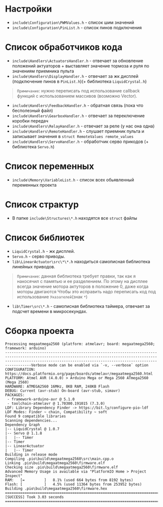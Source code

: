# Настройки
* `include\Configuration\PWMValues.h` - список шим значений
* `include\Configuration\PinList.h` - список пинов подключения

# Список обработчиков кода
* `include\Handlers\ActuatorsHandler.h` - отвечает за обновление положений актуаторов + выставляет значение тормоза и руля по значениям приемника пульта
* `include\Handlers\DisplayHandler.h` - отвечает за жк дисплей (подключение пинов в `PinList.h`)(+ библиотека `LiquidCrystal.h`)
> `Примичание`: нужно переписать под использование callback функций с использованием массивов (возможно Vector).
* `include\Handlers\FeedbackHandler.h` - обратная связь (пока что бесполезный файл)
* `include\Handlers\GearboxHandler.h` - отвечает за переключение коробки передач
* `include\Handlers\RelayHandler.h` - отвечает за реле (у нас она одна)
* `include\Handlers\RemoteHandler.h` - слушает приемник пульта и записывает значения в `struct RemoteValues remote_values`
* `include\Handlers\ServoHandler.h` - обработчик серво прикодов (+ библиотека `Servo.h`)

# Список переменных
* `include\Memory\VariableList.h` - список всех обьявленный переменных проекта

# Список страктур
* В папке `include\Structures\*.h` находятся все `struct` файлы

# Список библиотек
* `LiquidCrystal.h` - жк дисплей.
* `Servo.h` - серво приводы.
* `lib\LinearActuator\src\*\*.h` находиться самописная библиотека линейных приводов.
> `Примичание`: данная библиотека требует правки, так как я накосячил с памятью и ее разделением.
> По этому на дисплее всегда значение мотора актуторов в положение 0, даже когда моторы двигаются
> Чтобы это исправить надо переписать код под использование `Указателей`(знак `*`)
* `lib\Timer\src\*.h` - самописная библиотека таймера, отвечает за подсчет времени в микросекундах.

# Сборка проекта
```text
Processing megaatmega2560 (platform: atmelavr; board: megaatmega2560; framework: arduino)
------------------------------------------------------------------------------------------------------------------------------------------------------------------------------------------------------------------------------Verbose mode can be enabled via `-v, --verbose` option
CONFIGURATION: https://docs.platformio.org/page/boards/atmelavr/megaatmega2560.html
PLATFORM: Atmel AVR (4.0.0) > Arduino Mega or Mega 2560 ATmega2560 (Mega 2560)
HARDWARE: ATMEGA2560 16MHz, 8KB RAM, 248KB Flash
DEBUG: Current (avr-stub) On-board (avr-stub, simavr)
PACKAGES:
 - framework-arduino-avr @ 5.1.0
 - toolchain-atmelavr @ 1.70300.191015 (7.3.0)
LDF: Library Dependency Finder -> https://bit.ly/configure-pio-ldf
LDF Modes: Finder ~ chain, Compatibility ~ soft
Found 9 compatible libraries
Scanning dependencies...
Dependency Graph
|-- LiquidCrystal @ 1.0.7
|-- Servo @ 1.1.8        
|   |-- Timer
|-- Timer
|-- LinearActuator
|   |-- Timer
Building in release mode
Compiling .pio\build\megaatmega2560\src\main.cpp.o
Linking .pio\build\megaatmega2560\firmware.elf
Checking size .pio\build\megaatmega2560\firmware.elf
Advanced Memory Usage is available via "PlatformIO Home > Project Inspect"
RAM:   [=         ]   8.1% (used 664 bytes from 8192 bytes)
Flash: [          ]   4.5% (used 11364 bytes from 253952 bytes)
Building .pio\build\megaatmega2560\firmware.hex
================================================================================================ [SUCCESS] Took 3.03 seconds ================================================================================================
```
